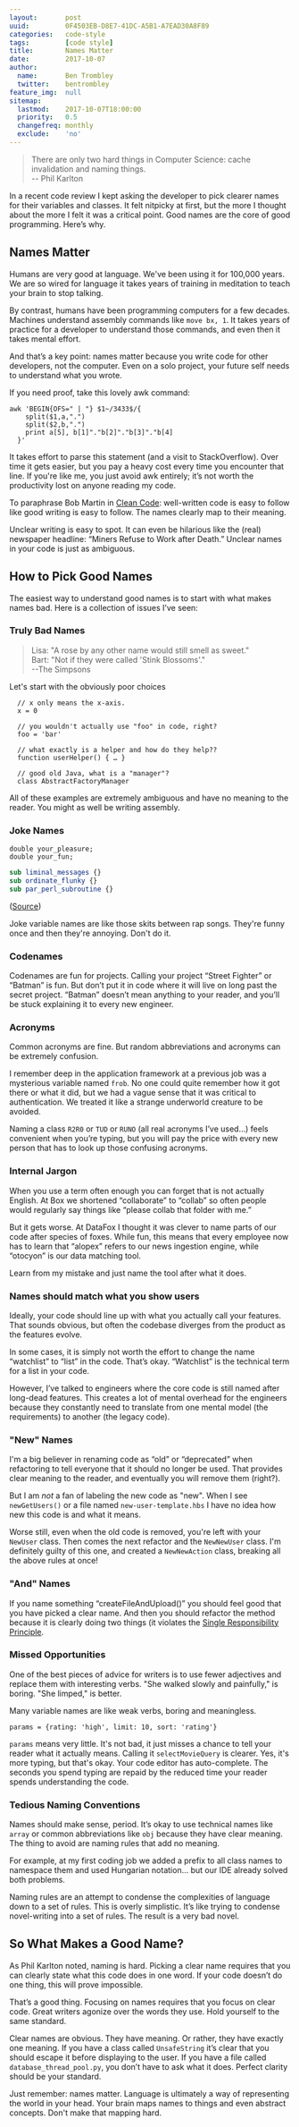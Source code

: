 ```yaml
---
layout:       post
uuid:         0F4503EB-D8E7-41DC-A5B1-A7EAD30A8F89
categories:   code-style
tags:         [code style]
title:        Names Matter
date:         2017-10-07
author:
  name:       Ben Trombley
  twitter:    bentrombley
feature_img:  null
sitemap:
  lastmod:    2017-10-07T18:00:00
  priority:   0.5
  changefreq: monthly
  exclude:    'no'
---
```


> There are only two hard things in Computer Science: cache invalidation and naming things.<br>
> -- Phil Karlton


In a recent code review I kept asking the developer to pick clearer names for their variables and classes.  It felt nitpicky at first, but the more I thought about the more I felt it was a critical point.  Good names are the core of good programming.  Here’s why.

## Names Matter
Humans are very good at language.  We've been using it for 100,000 years.  We are so wired for language it takes years of training in meditation to teach your brain to stop talking.

By contrast, humans have been programming computers for a few decades.  Machines understand assembly commands like `move bx, 1`.  It takes years of practice for a developer to understand those commands, and even then it takes mental effort.

And that’s a key point: names matter because you write code for other developers, not the computer.  Even on a solo project, your future self needs to understand what you wrote.

If you need proof, take this lovely awk command:

    awk 'BEGIN{OFS=" | "} $1~/3433$/{
        split($1,a,".")
        split($2,b,".")
        print a[5], b[1]"."b[2]"."b[3]"."b[4]
      }'

It takes effort to parse this statement (and a visit to StackOverflow).  Over time it gets easier, but you pay a heavy cost every time you encounter that line.  If you're like me, you just avoid awk entirely; it’s not worth the productivity lost on anyone reading my code.

To paraphrase Bob Martin in [Clean Code](https://www.amazon.com/Clean-Code-Handbook-Software-Craftsmanship/dp/0132350882/ref=sr_1_1?ie=UTF8&qid=1506884839&sr=8-1&keywords=clean+code): well-written code is easy to follow like good writing is easy to follow.  The names clearly map to their meaning.

Unclear writing is easy to spot.  It can even be hilarious like the (real) newspaper headline: “Miners Refuse to Work after Death.”  Unclear names in your code is just as ambiguous.


## How to Pick Good Names
The easiest way to understand good names is to start with what makes names bad.  Here is a collection of issues I’ve seen:

### Truly Bad Names
> Lisa:  "A rose by any other name would still smell as sweet."<br>
> Bart:  "Not if they were called 'Stink Blossoms'."<br>
> --The Simpsons


Let's start with the obviously poor choices

      // x only means the x-axis.
      x = 0

      // you wouldn't actually use "foo" in code, right?
      foo = 'bar'

      // what exactly is a helper and how do they help??
      function userHelper() { … }

      // good old Java, what is a "manager"?
      class AbstractFactoryManager


All of these examples are extremely ambiguous and have no meaning to the reader.  You might as well be writing assembly.


### Joke Names
```
double your_pleasure;
double your_fun;
```

```perl
sub liminal_messages {}
sub ordinate_flunky {}
sub par_perl_subroutine {}
```
([Source](http://www.perlmonks.org/?node_id=156816]))

Joke variable names are like those skits between rap songs.  They're funny once and then they're annoying.  Don't do it.

### Codenames
Codenames are fun for projects.  Calling your project “Street Fighter” or “Batman” is fun.  But don’t put it in code where it will live on long past the secret project.  “Batman” doesn’t mean anything to your reader, and you’ll be stuck explaining it to every new engineer.

### Acronyms
Common acronyms are fine.  But random abbreviations and acronyms can be extremely confusion.

I remember deep in the application framework at a previous job was a mysterious variable named `frob`.  No one could quite remember how it got there or what it did, but we had a vague sense that it was critical to authentication.  We treated it like a strange underworld creature to be avoided.

Naming a class `R2R0` or `TUD` or `RUNO` (all real acronyms I’ve used…) feels convenient when you’re typing, but you will pay the price with every new person that has to look up those confusing acronyms.

### Internal Jargon
When you use a term often enough you can forget that is not actually English.  At Box we shortened “collaborate” to “collab” so often people would regularly say things like “please collab that folder with me.”

But it gets worse.  At DataFox I thought it was clever to name parts of our code after species of foxes.  While fun, this means that every employee now has to learn that “alopex” refers to our news ingestion engine, while “otocyon” is our data matching tool.

Learn from my mistake and just name the tool after what it does.

### Names should match what you show users
Ideally, your code should line up with what you actually call your features.  That sounds obvious, but often the codebase diverges from the product as the features evolve.

In some cases, it is simply not worth the effort to change the name “watchlist” to “list” in the code.  That’s okay.  “Watchlist” is the technical term for a list in your code.

However, I’ve talked to engineers where the core code is still named after long-dead features.  This creates a lot of mental overhead for the engineers because they constantly need to translate from one mental model (the requirements) to another (the legacy code).

### "New" Names

I'm a big believer in renaming code as “old” or “deprecated” when refactoring to tell everyone that it should no longer be used.  That provides clear meaning to the reader, and eventually you will remove them (right?).

But I am _not_ a fan of labeling the new code as "new".  When I see `newGetUsers()` or a file named `new-user-template.hbs` I have no idea how new this code is and what it means.

Worse still, even when the old code is removed, you're left with your `NewUser` class.  Then comes the next refactor and the `NewNewUser` class.  I'm definitely guilty of this one, and created a `NewNewAction` class, breaking all the above rules at once!

### "And" Names
If you name something “createFileAndUpload()” you should feel good that you have picked a clear name.  And then you should refactor the method because it is clearly doing two things (it violates the [Single Responsibility Principle](https://en.wikipedia.org/wiki/Single_responsibility_principle).

### Missed Opportunities
One of the best pieces of advice for writers is to use fewer adjectives and replace them with interesting verbs.   "She walked slowly and painfully," is boring.  "She limped," is better.

Many variable names are like weak verbs, boring and meaningless.

    params = {rating: 'high', limit: 10, sort: 'rating'}

`params` means very little.  It's not bad, it just misses a chance to tell your reader what it actually means.  Calling it `selectMovieQuery` is clearer.  Yes, it's more typing, but that's okay.  Your code editor has auto-complete.  The seconds you spend typing are repaid by the reduced time your reader spends understanding the code.

### Tedious Naming Conventions

Names should make sense, period.  It’s okay to use technical names like `array` or common abbreviations like `obj` because they have clear meaning.  The thing to avoid are naming rules that add no meaning.

For example, at my first coding job we added a prefix to all class names to namespace them and used Hungarian notation… but our IDE already solved both problems.

Naming rules are an attempt to condense the complexities of language down to a set of rules.  This is overly simplistic.  It’s like trying to condense novel-writing into a set of rules.  The result is a very bad novel.


## So What Makes a Good Name?

As Phil Karlton noted, naming is hard.  Picking a clear name requires that you can clearly state what this code does in one word.  If your code doesn’t do one thing, this will prove impossible.

That’s a good thing.  Focusing on names requires that you focus on clear code.  Great writers agonize over the words they use.  Hold yourself to the same standard.

Clear names are obvious.  They have meaning.  Or rather, they have exactly one meaning.  If you have a class called `UnsafeString` it’s clear that you should escape it before displaying to the user.  If you have a file called `database_thread_pool.py`, you don’t have to ask what it does.  Perfect clarity should be your standard.

Just remember: names matter.  Language is ultimately a way of representing the world in your head.  Your brain maps names to things and even abstract concepts.  Don't make that mapping hard.

